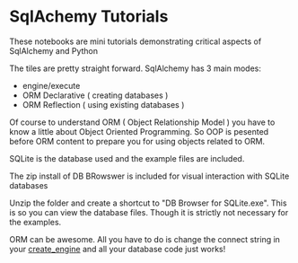 # SqlAchemy Tutorials
These notebooks are mini tutorials demonstrating critical aspects of SqlAlchemy and Python

The tiles are pretty straight forward.  SqlAlchemy has 3 main modes:
- engine/execute
- ORM Declarative ( creating databases )
- ORM Reflection ( using existing databases )

Of course to understand ORM ( Object Relationship Model ) you have to know a little about Object Oriented Programming.  So OOP is pesented before ORM content to prepare you for using objects related to ORM.

SQLite is the database used and the example files are included.

The zip install of DB BRowswer is included for visual interaction with SQLite databases

Unzip the folder and create a shortcut to "DB Browser for SQLite.exe".  This is so you can view the database files.  Though it is strictly not necessary for the examples.

ORM can be awesome.  All you have to do is change the connect string in your [create_engine](https://docs.sqlalchemy.org/en/14/core/engines.html) and all your database code just works!
